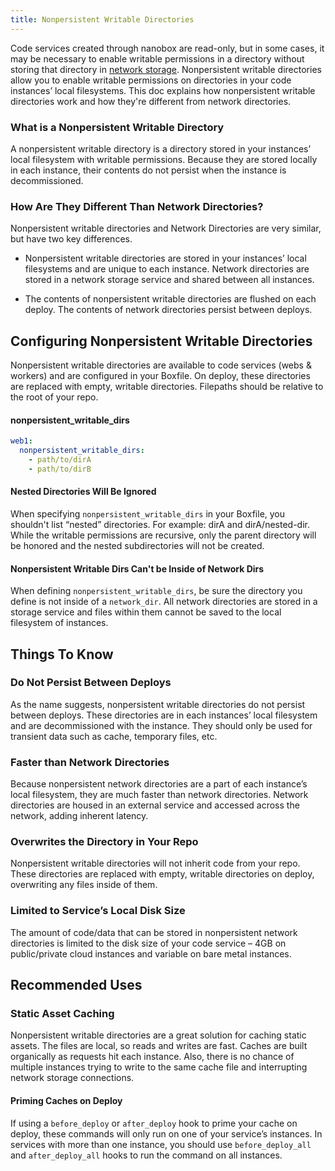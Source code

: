 ```yaml
---
title: Nonpersistent Writable Directories
---
```


Code services created through nanobox are read-only, but in some cases, it may be necessary to enable writable permissions in a directory without storing that directory in [network storage](/getting-started/network-storage/). Nonpersistent writable directories allow you to enable writable permissions on directories in your code instances’ local filesystems. This doc explains how nonpersistent writable directories work and how they're different from network directories.

### What is a Nonpersistent Writable Directory
A nonpersistent writable directory is a directory stored in your instances’ local filesystem with writable permissions. Because they are stored locally in each instance, their contents do not persist when the instance is decommissioned.

### How Are They Different Than Network Directories?
Nonpersistent writable directories and Network Directories are very similar, but have two key differences.

- Nonpersistent writable directories are stored in your instances’ local filesystems and are unique to each instance. Network directories are stored in a network storage service and shared between all instances.

- The contents of nonpersistent writable directories are flushed on each deploy. The contents of network directories persist between deploys.

## Configuring Nonpersistent Writable Directories

Nonpersistent writable directories are available to code services (webs & workers) and are configured in your Boxfile. On deploy, these directories are replaced with empty, writable directories. Filepaths should be relative to the root of your repo.

#### nonpersistent\_writable\_dirs
```yaml
web1:
  nonpersistent_writable_dirs:
    - path/to/dirA
    - path/to/dirB
```

#### Nested Directories Will Be Ignored
When specifying `nonpersistent_writable_dirs` in your Boxfile, you shouldn't list “nested” directories. For example: dirA and dirA/nested-dir. While the writable permissions are recursive, only the parent directory will be honored and the nested subdirectories will not be created.

#### Nonpersistent Writable Dirs Can't be Inside of Network Dirs
When defining `nonpersistent_writable_dirs`, be sure the directory you define is not inside of a `network_dir`. All network directories are stored in a storage service and files within them cannot be saved to the local filesystem of instances.

## Things To Know

### Do Not Persist Between Deploys
As the name suggests, nonpersistent writable directories do not persist between deploys. These directories are in each instances’ local filesystem and are decommissioned with the instance. They should only be used for transient data such as cache, temporary files, etc.

### Faster than Network Directories
Because nonpersistent network directories are a part of each instance’s local filesystem, they are much faster than network directories. Network directories are housed in an external service and accessed across the network, adding inherent latency.

### Overwrites the Directory in Your Repo
Nonpersistent writable directories will not inherit code from your repo. These directories are replaced with empty, writable directories on deploy, overwriting any files inside of them.

### Limited to Service’s Local Disk Size
The amount of code/data that can be stored in nonpersistent network directories is limited to the disk size of your code service – 4GB on public/private cloud instances and variable on bare metal instances.

## Recommended Uses

### Static Asset Caching
Nonpersistent writable directories are a great solution for caching static assets. The files are local, so reads and writes are fast. Caches are built organically as requests hit each instance. Also, there is no chance of multiple instances trying to write to the same cache file and interrupting network storage connections.

#### Priming Caches on Deploy
If using a `before_deploy` or `after_deploy` hook to prime your cache on deploy, these commands will only run on one of your service’s instances. In services with more than one instance, you should use `before_deploy_all` and `after_deploy_all` hooks to run the command on all instances.